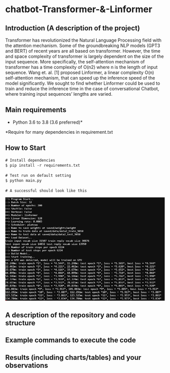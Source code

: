 # chatbot-Transformer-&-Linformer

## Introduction (A description of the project)

Transformer has revolutionized the Natural Language Processing field with the attention mechanism. Some of the groundbreaking NLP models (GPT3 and BERT) of recent years are all based on transformer. However, the time and space complexity of transformer is largely dependent on the size of the input sequence. More specifically, the self-attention mechanism of transformer has a time complexity of O(n2) where n is the length of input sequence. Wang et. al. [1] proposed Linformer, a linear complexity O(n) self-attention mechanism, that can speed up the inference speed of the model significantly. We sought to find whether Linformer could be used to train and reduce the inference time in the case of conversational Chatbot, where training input sequences’ lengths are varied.

## Main requirements
- Python 3.6 to 3.8 (3.6 preferred)*

*Require for many dependencies in requirement.txt
## How to Start
```
# Install dependencies
$ pip install -r requirements.txt

# Test run on default setting
$ python main.py

# A successful should look like this
```
![main](images/main.jpg)

## A description of the repository and code structure

## Example commands to execute the code         

## Results (including charts/tables) and your observations  


